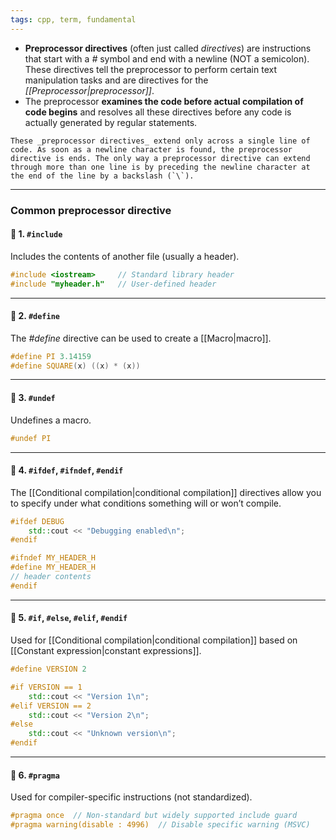 ```yaml
---
tags: cpp, term, fundamental
---
```

- **Preprocessor directives** (often just called _directives_) are instructions that start with a _#_ symbol and end with a newline (NOT a semicolon). These directives tell the preprocessor to perform certain text manipulation tasks and are directives for the _[[Preprocessor|preprocessor]]_.
- The preprocessor **examines the code before actual compilation of code begins** and resolves all these directives before any code is actually generated by regular statements.
```ad-note
These _preprocessor directives_ extend only across a single line of code. As soon as a newline character is found, the preprocessor directive is ends. The only way a preprocessor directive can extend through more than one line is by preceding the newline character at the end of the line by a backslash (`\`).
```

---

### Common preprocessor directive
#### 🔹 1. `#include`

Includes the contents of another file (usually a header).

```cpp
#include <iostream>     // Standard library header
#include "myheader.h"   // User-defined header
```

---

#### 🔹 2. `#define`

The _\#define_ directive can be used to create a [[Macro|macro]].

```cpp
#define PI 3.14159
#define SQUARE(x) ((x) * (x))
```

---

#### 🔹 3. `#undef`

Undefines a macro.

```cpp
#undef PI
```

---

#### 🔹 4. `#ifdef`, `#ifndef`, `#endif`

The [[Conditional compilation|conditional compilation]] directives allow you to specify under what conditions something will or won’t compile. 

```cpp
#ifdef DEBUG
    std::cout << "Debugging enabled\n";
#endif

#ifndef MY_HEADER_H
#define MY_HEADER_H
// header contents
#endif
```

---

#### 🔹 5. `#if`, `#else`, `#elif`, `#endif`

Used for  [[Conditional compilation|conditional compilation]] based on [[Constant expression|constant expressions]].

```cpp
#define VERSION 2

#if VERSION == 1
    std::cout << "Version 1\n";
#elif VERSION == 2
    std::cout << "Version 2\n";
#else
    std::cout << "Unknown version\n";
#endif
```

---

#### 🔹 6. `#pragma`

Used for compiler-specific instructions (not standardized).

```cpp
#pragma once  // Non-standard but widely supported include guard
#pragma warning(disable : 4996)  // Disable specific warning (MSVC)
```